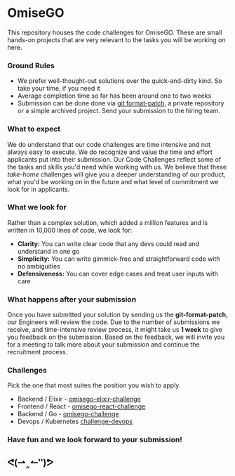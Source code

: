 # OmiseGO

This repository houses the code challenges for OmiseGO. These are
small hands-on projects that are very relevant to the tasks you will be working on here.

### Ground Rules

* We prefer well-thought-out solutions over the quick-and-dirty kind. So take your time,
  if you need it 
* Average completion time so far has been around one to two weeks
* Submission can be done done via [git format-patch](https://git-scm.com/docs/git-format-patch), a private repository or a simple archived project.
  Send your submission to the hiring team.

### What to expect

We do understand that our code challenges are time intensive and not always easy to
execute. We do recognize and value the time and effort applicants put into their
submission. Our Code Challenges reflect some of the tasks and skills you'd need while
working with us. We believe that these *take-home* challenges will give you a deeper
understanding of our product, what you'd be working on in the future and what level of
commitment we look for in applicants.

### What we look for

Rather than a complex solution, which added a million features and is written in 10,000
lines of code, we look for:

* **Clarity:** You can write clear code that any devs could read and understand in one go
* **Simplicity:** You can write gimmick-free and straightforward code with no ambiguities
* **Defensiveness:** You can cover edge cases and treat user inputs with care

### What happens after your submission

Once you have submitted your solution by sending us the **git-format-patch**, our
Engineers will review the code. Due to the number of submissions we receive, and
time-intensive review process, it might take us **1 week** to give you feedback on the
submission. Based on the feedback, we will invite you for a meeting to talk more about
your submission and continue the recruitment process.

### Challenges

Pick the one that most suites the position you wish to apply.

* Backend / Elixir - [omisego-elixir-challenge](https://gist.github.com/T-Dnzt/73813aa982d060d87e64e52cd9543799)
* Frontend / React - [omisego-react-challenge](https://gist.github.com/T-Dnzt/71b2fa89ca47c465119bd3d9ed94db29)
* Backend / Go - [omisego-challenge](https://github.com/omisego/challenges/tree/challenge-go)
* Devops / Kubernetes [challenge-devops](https://github.com/omisego/challenges/tree/challenge-devops)

### Have fun and we look forward to your submission!


<h2>
ᕙ(⇀‸↼‶)ᕗ
</h2>

